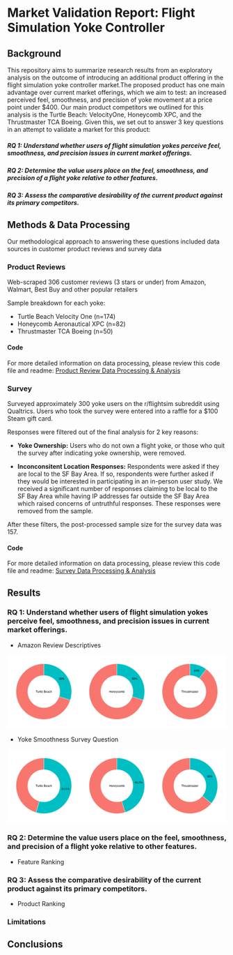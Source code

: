 # Market Validation Report: Flight Simulation Yoke Controller

## Background

This repository aims to summarize research results from an exploratory analysis on the outcome of introducing an additional product offering in the flight simulation yoke controller market.The proposed product has one main advantage over current market offerings, which we aim to test: an increased perceived feel, smoothness, and precision of yoke movement at a price point under $400. Our main product competitors we outlined for this analysis is the Turtle Beach: VelocityOne, Honeycomb XPC, and the Thrustmaster TCA Boeing. Given this, we set out to answer 3 key questions in an attempt to validate a market for this product:

##### *RQ 1: Understand whether users of flight simulation yokes perceive feel, smoothness, and precision issues in current market offerings.​*
##### *RQ 2: Determine the value users place on the feel, smoothness, and precision of a flight yoke relative to other features.​*
##### *RQ 3: Assess the comparative desirability of the current product against its primary competitors.​*

## Methods & Data Processing
Our methodological approach to answering these questions included data sources in customer product reviews and survey data

### Product Reviews 
Web-scraped 306 customer reviews (3 stars or under) from Amazon, Walmart, Best Buy and other popular retailers​

Sample breakdown for each yoke:​
- Turtle Beach Velocity One (n=174) ​
- Honeycomb Aeronautical XPC (n=82)​
- Thrustmaster TCA Boeing (n=50)

#### Code
For more detailed information on data processing, please review this code file and readme:
[Product Review Data Processing & Analysis](https://github.com/sufiyan-syed0921/market-validation-fsy/tree/main/product_reviews)

### Survey
Surveyed approximately 300 yoke users on the r/flightsim subreddit using Qualtrics​. Users who took the survey were entered into a raffle for a $100 Steam gift card​. 

Responses were filtered out of the final analysis for 2 key reasons: 
- **Yoke Ownership:**
Users who do not own a flight yoke, or those who quit the survey after indicating yoke ownership, were removed.

- **Inconconsitent Location Responses:**
Respondents were asked if they are local to the SF Bay Area. If so, respondents were further asked if they would be interested in participating in an in-person user study. We received a significant number of responses claiming to be local to the SF Bay Area while having IP addresses far outside the SF Bay Area which raised concerns of untruthful responses. These responses were removed from the sample.​

After these filters, the post-processed sample size for the survey data was 157. 

#### Code
For more detailed information on data processing, please review this code file and readme:
[Survey Data Processing & Analysis](https://github.com/sufiyan-syed0921/market-validation-fsy/tree/main/survey)


## Results 

### RQ 1: Understand whether users of flight simulation yokes perceive feel, smoothness, and precision issues in current market offerings.​

- Amazon Review Descriptives

![Donut Chart AR](donut_chart_ar.svg)
  
- Yoke Smoothness Survey Question

![Donut Chart S](donut_chart_s.svg)

### RQ 2: Determine the value users place on the feel, smoothness, and precision of a flight yoke relative to other features.​

- Feature Ranking

### RQ 3: Assess the comparative desirability of the current product against its primary competitors.​

- Product Ranking

### Limitations

## Conclusions
